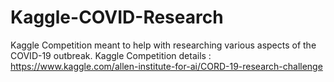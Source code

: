 # Kaggle-COVID-Research
Kaggle Competition meant to help with researching various aspects of the COVID-19 outbreak.
Kaggle Competition details : https://www.kaggle.com/allen-institute-for-ai/CORD-19-research-challenge
